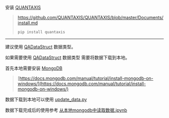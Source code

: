 安装 [QUANTAXIS](https://github.com/QUANTAXIS/QUANTAXIS/)

> https://github.com/QUANTAXIS/QUANTAXIS/blob/master/Documents/install.md
> 
> `pip install quantaxis`

---

建议使用 [QADataStruct](https://github.com/QUANTAXIS/QUANTAXIS/blob/master/QUANTAXIS/QAData/QADataStruct.py) 数据类型。

如果需要使用 [QADataStruct](https://github.com/QUANTAXIS/QUANTAXIS/blob/master/QUANTAXIS/QAData/QADataStruct.py) 数据类型 需要将数据下载到本地。

首先本地需要安装 [MongoDB](https://www.mongodb.com/download-center/community)

> [https://docs.mongodb.com/manual/tutorial/install-mongodb-on-windows/](https://docs.mongodb.com/manual/tutorial/install-mongodb-on-windows/)

数据下载到本地可以使用 [update_data.py](https://github.com/QUANTAXIS/QUANTAXIS/blob/master/config/update_data.py)

数据下载完成后的使用参考 [从本地mongodb中读取数据.ipynb](从本地mongodb中读取数据.ipynb)